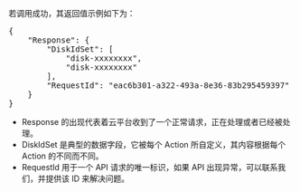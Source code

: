 
若调用成功，其返回值示例如下为：

<pre>
{
    "Response": {
        "DiskIdSet": [
            "disk-xxxxxxxx",
            "disk-xxxxxxxx"
        ],
        "RequestId": "eac6b301-a322-493a-8e36-83b295459397"
    }
}
</pre>

* Response 的出现代表着云平台收到了一个正常请求，正在处理或者已经被处理。
* DiskIdSet 是典型的数据字段，它被每个 Action 所自定义，其内容根据每个 Action 的不同而不同。
* RequestId 用于一个 API 请求的唯一标识，如果 API 出现异常，可以联系我们，并提供该 ID 来解决问题。